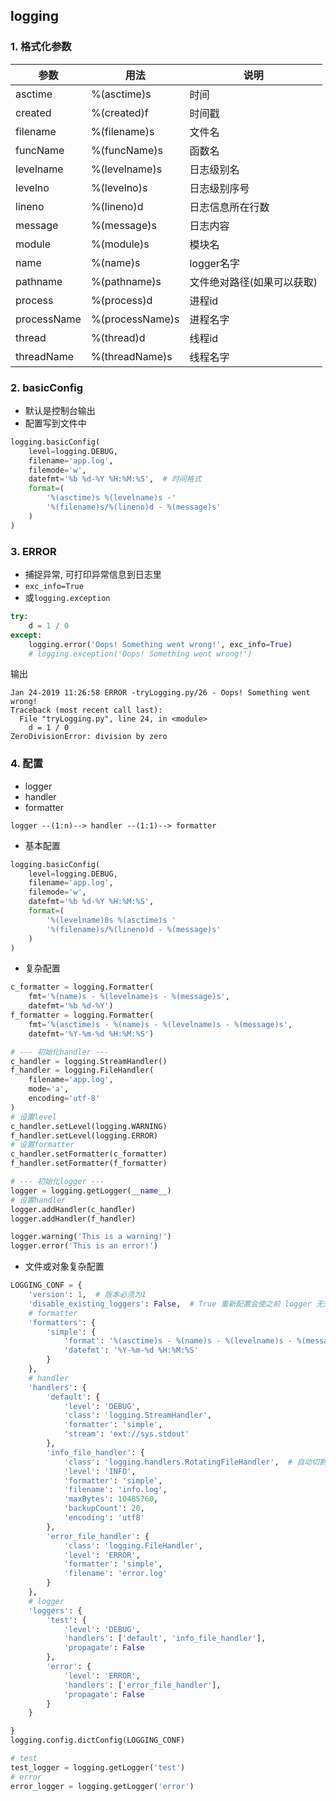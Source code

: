 ## logging


### 1. 格式化参数

参数|用法|说明|
---|---|---|
asctime|%(asctime)s|时间
created|%(created)f|时间戳
filename|%(filename)s|文件名
funcName|%(funcName)s|函数名
levelname|%(levelname)s|日志级别名
levelno|%(levelno)s|日志级别序号
lineno|%(lineno)d|日志信息所在行数
message|%(message)s|日志内容
module|%(module)s|模块名
name|%(name)s|logger名字
pathname|%(pathname)s|文件绝对路径(如果可以获取)
process|%(process)d|进程id
processName|%(processName)s|进程名字
thread|%(thread)d|线程id
threadName|%(threadName)s|线程名字


### 2. basicConfig

- 默认是控制台输出
- 配置写到文件中

```python
logging.basicConfig(
    level=logging.DEBUG,
    filename='app.log',
    filemode='w',
    datefmt='%b %d-%Y %H:%M:%S',  # 时间格式
    format=(
        '%(asctime)s %(levelname)s -'
        '%(filename)s/%(lineno)d - %(message)s'
    )
)
```

### 3. ERROR

- 捕捉异常, 可打印异常信息到日志里
- `exc_info=True`
- 或`logging.exception`

```python
try:
    d = 1 / 0
except:
    logging.error('Oops! Something went wrong!', exc_info=True)
    # logging.exception('Oops! Something went wrong!')
```

输出

```
Jan 24-2019 11:26:58 ERROR -tryLogging.py/26 - Oops! Something went wrong!
Traceback (most recent call last):
  File "tryLogging.py", line 24, in <module>
    d = 1 / 0
ZeroDivisionError: division by zero
```


### 4. 配置

- logger
- handler
- formatter


```
logger --(1:n)--> handler --(1:1)--> formatter
```

- 基本配置

```python
logging.basicConfig(
    level=logging.DEBUG,
    filename='app.log',
    filemode='w',
    datefmt='%b %d-%Y %H:%M:%S',
    format=(
        '%(levelname)8s %(asctime)s '
        '%(filename)s/%(lineno)d - %(message)s'
    )
)
```

- 复杂配置

```python
c_formatter = logging.Formatter(
    fmt='%(name)s - %(levelname)s - %(message)s',
    datefmt='%b %d-%Y')
f_formatter = logging.Formatter(
    fmt='%(asctime)s - %(name)s - %(levelname)s - %(message)s',
    datefmt='%Y-%m-%d %H:%M:%S')

# --- 初始化handler ---
c_handler = logging.StreamHandler()
f_handler = logging.FileHandler(
    filename='app.log',
    mode='a',
    encoding='utf-8'
)
# 设置level
c_handler.setLevel(logging.WARNING)
f_handler.setLevel(logging.ERROR)
# 设置formatter
c_handler.setFormatter(c_formatter)
f_handler.setFormatter(f_formatter)

# --- 初始化logger ---
logger = logging.getLogger(__name__)
# 设置handler
logger.addHandler(c_handler)
logger.addHandler(f_handler)

logger.warning('This is a warning!')
logger.error('This is an error!')
```

- 文件或对象复杂配置

```python
LOGGING_CONF = {
    'version': 1,  # 版本必须为1
    'disable_existing_loggers': False,  # True 重新配置会使之前 logger 无效
    # formatter
    'formatters': {
        'simple': {
            'format': '%(asctime)s - %(name)s - %(levelname)s - %(message)s',
            'datefmt': '%Y-%m-%d %H:%M:%S'
        }
    },
    # handler
    'handlers': {
        'default': {
            'level': 'DEBUG',
            'class': 'logging.StreamHandler',
            'formatter': 'simple',
            'stream': 'ext://sys.stdout'
        },
        'info_file_handler': {
            'class': 'logging.handlers.RotatingFileHandler',  # 自动切割
            'level': 'INFO',
            'formatter': 'simple',
            'filename': 'info.log',
            'maxBytes': 10485760,
            'backupCount': 20,
            'encoding': 'utf8'
        },
        'error_file_handler': {
            'class': 'logging.FileHandler',
            'level': 'ERROR',
            'formatter': 'simple',
            'filename': 'error.log'
        }
    },
    # logger
    'loggers': {
        'test': {
            'level': 'DEBUG',
            'handlers': ['default', 'info_file_handler'],
            'propagate': False
        },
        'error': {
            'level': 'ERROR',
            'handlers': ['error_file_handler'],
            'propagate': False
        }
    }

}
logging.config.dictConfig(LOGGING_CONF)

# test
test_logger = logging.getLogger('test')
# error
error_logger = logging.getLogger('error')
```
